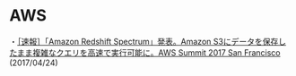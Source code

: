 # AWS
・[［速報］「Amazon Redshift Spectrum」発表。Amazon S3にデータを保存したまま複雑なクエリを高速で実行可能に。AWS Summit 2017 San Francisco](http://www.publickey1.jp/blog/17/amazon_redshift_spectrumamazon_s3aws_summit_2017_san_francisco.html) (2017/04/24)
